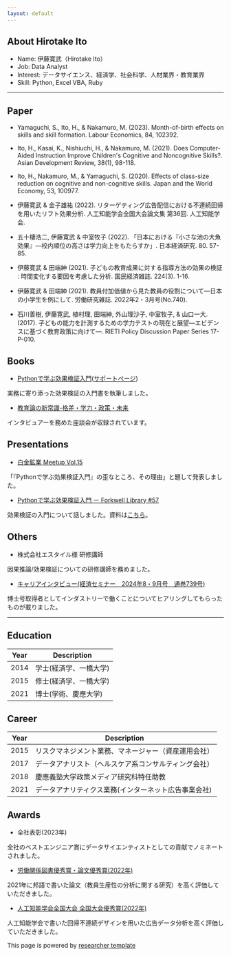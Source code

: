 ```yaml
---
layout: default
---
```


## About Hirotake Ito


* Name: 伊藤寛武（Hirotake Ito）
* Job: Data Analyst
* Interest: データサイエンス、経済学、社会科学、人材業界・教育業界
* Skill: Python, Excel VBA, Ruby

---

## Paper

* Yamaguchi, S., Ito, H., & Nakamuro, M. (2023). Month-of-birth effects on skills and skill formation. Labour Economics, 84, 102392.
* Ito, H., Kasai, K., Nishiuchi, H., & Nakamuro, M. (2021). Does Computer-Aided Instruction Improve Children's Cognitive and Noncognitive Skills?. Asian Development Review, 38(1), 98-118.
* Ito, H., Nakamuro, M., & Yamaguchi, S. (2020). Effects of class-size reduction on cognitive and non-cognitive skills. Japan and the World Economy, 53, 100977.

* 伊藤寛武 & 金子雄祐 (2022). リターゲティング広告配信における不連続回帰を用いたリフト効果分析. 人工知能学会全国大会論文集 第36回. 人工知能学会.
* 五十棲浩二, 伊藤寛武 & 中室牧子 (2022). 「日本における『小さな池の大魚効果』―校内順位の高さは学力向上をもたらすか」. 日本経済研究. 80. 57-85.
* 伊藤寛武 & 田端紳 (2021). 子どもの教育成果に対する指導方法の効果の検証 : 時間変化する要因を考慮した分析. 国民経済雑誌. 224(3). 1-16.
* 伊藤寛武 & 田端紳 (2021). 教員付加価値から見た教員の役割について―日本の小学生を例にして. 労働研究雑誌. 2022年2・3月号(No.740).
* 石川善樹, 伊藤寛武, 植村理, 田端紳, 外山理沙子, 中室牧子, & 山口一大. (2017). 子どもの能力を計測するための学力テストの現在と展望―エビデンスに基づく教育政策に向けて―. RIETI Policy Discussion Paper Series 17-P-010.

## Books
* [Pythonで学ぶ効果検証入門](https://amzn.asia/d/eURWVv9)([サポートページ](https://github.com/HirotakeIto/intro_to_impact_evaluation_with_python))

実務に寄り添った効果検証の入門書を執筆しました。

* [教育論の新常識-格差・学力・政策・未来](https://amzn.asia/d/762a74v)

インタビュアーを務めた座談会が収録されています。

## Presentations
* [白金鉱業 Meetup Vol.15](https://speakerdeck.com/ito_hirotake/bai-jin-kuang-ye-meetup-vol-dot-15-pythondexue-buxiao-guo-jian-zheng-ru-men-nowai-natokoro-sonoli-you)

「『Pythonで学ぶ効果検証入門』の歪なところ、その理由」と題して発表しました。

* [Pythonで学ぶ効果検証入門 ー Forkwell Library #57](https://www.youtube.com/watch?v=QWA_G85a0Y0)

効果検証の入門について話しました。資料は[こちら](https://speakerdeck.com/ito_hirotake/xiao-guo-jian-zheng-ru-men-noru-men-qian-ban)。

## Others
* 株式会社エスタイル様 研修講師

因果推論/効果検証についての研修講師を務めました。

* [キャリアインタビュー(経済セミナー　2024年8・9月号　通巻739号)](https://amzn.asia/d/4hwtFlv)

博士号取得者としてインダストリーで働くことについてヒアリングしてもらったものが載りました。

---


## Education

Year | Description
-----|-------
2014 | 学士(経済学、一橋大学)
2015 | 修士(経済学、一橋大学)
2021 | 博士(学術、慶應大学)


## Career

Year | Description
-----|-------
2015 | リスクマネジメント業務、マネージャー（資産運用会社）
2017 | データアナリスト（ヘルスケア系コンサルティング会社）
2018 | 慶應義塾大学政策メディア研究科特任助教
2021 | データアナリティクス業務(インターネット広告事業会社)

## Awards
* 全社表彰(2023年)

全社のベストエンジニア賞にデータサイエンティストとしての貢献でノミネートされました。

* [労働関係図書優秀賞・論文優秀賞(2022年)](https://www.jil.go.jp/award/bn/2022/index.html)

2021年に邦語で書いた論文（教員生産性の分析に関する研究）を高く評価していただきました。

* [人工知能学会全国大会 全国大会優秀賞(2022年)](https://www.cyberagent.co.jp/techinfo/news/detail/id=28203)

人工知能学会で書いた回帰不連続デザインを用いた広告データ分析を高く評価していただきました。



This page is powered by [researcher template](https://github.com/ankitsultana/researcher)
